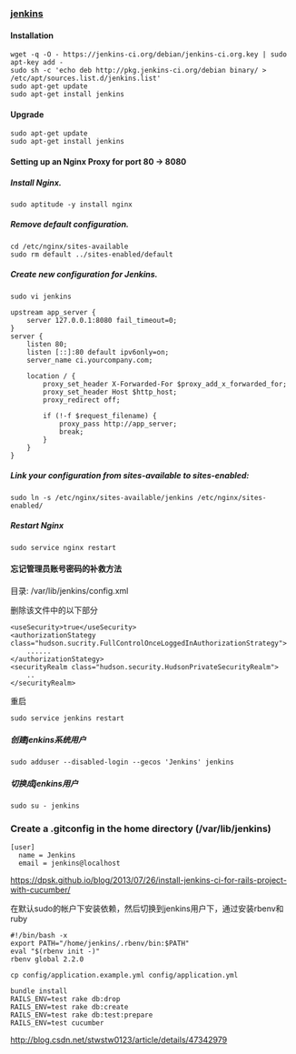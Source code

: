 ### [jenkins](https://jenkins-ci.org/)
#### Installation
```
wget -q -O - https://jenkins-ci.org/debian/jenkins-ci.org.key | sudo apt-key add -
sudo sh -c 'echo deb http://pkg.jenkins-ci.org/debian binary/ > /etc/apt/sources.list.d/jenkins.list'
sudo apt-get update
sudo apt-get install jenkins
```

#### Upgrade
```
sudo apt-get update
sudo apt-get install jenkins
```

#### Setting up an Nginx Proxy for port 80 -> 8080
##### Install Nginx.
```
sudo aptitude -y install nginx
```

##### Remove default configuration.
```
cd /etc/nginx/sites-available
sudo rm default ../sites-enabled/default
```

##### Create new configuration for Jenkins.
```
sudo vi jenkins

upstream app_server {
    server 127.0.0.1:8080 fail_timeout=0;
}
server {
    listen 80;
    listen [::]:80 default ipv6only=on;
    server_name ci.yourcompany.com;

    location / {
        proxy_set_header X-Forwarded-For $proxy_add_x_forwarded_for;
        proxy_set_header Host $http_host;
        proxy_redirect off;

        if (!-f $request_filename) {
            proxy_pass http://app_server;
            break;
        }
    }
}
```

##### Link your configuration from sites-available to sites-enabled:
```
sudo ln -s /etc/nginx/sites-available/jenkins /etc/nginx/sites-enabled/
```

##### Restart Nginx
```
sudo service nginx restart
```

#### 忘记管理员账号密码的补救方法
目录: /var/lib/jenkins/config.xml

删除该文件中的以下部分
```
<useSecurity>true</useSecurity>
<authorizationStategy class="hudson.sucrity.FullControlOnceLoggedInAuthorizationStrategy">
    ......
</authorizationStategy>
<securityRealm class="hudson.security.HudsonPrivateSecurityRealm">
    .. 
</securityRealm>
```

重启
```
sudo service jenkins restart
```

##### 创建jenkins系统用户
```
sudo adduser --disabled-login --gecos 'Jenkins' jenkins
```

##### 切换成jenkins用户
```
sudo su - jenkins
```
### Create a .gitconfig in the home directory (/var/lib/jenkins)
```
[user]
  name = Jenkins
  email = jenkins@localhost
```

https://dpsk.github.io/blog/2013/07/26/install-jenkins-ci-for-rails-project-with-cucumber/

在默认sudo的帐户下安装依赖，然后切换到jenkins用户下，通过安装rbenv和ruby

```
#!/bin/bash -x
export PATH="/home/jenkins/.rbenv/bin:$PATH"
eval "$(rbenv init -)"
rbenv global 2.2.0

cp config/application.example.yml config/application.yml

bundle install
RAILS_ENV=test rake db:drop
RAILS_ENV=test rake db:create
RAILS_ENV=test rake db:test:prepare
RAILS_ENV=test cucumber
```

http://blog.csdn.net/stwstw0123/article/details/47342979

